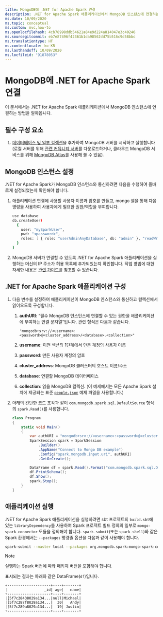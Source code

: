 ```yaml
---
title: MongoDB에 .NET for Apache Spark 연결
description: .NET for Apache Spark 애플리케이션에서 MongoDB 인스턴스에 연결하는 방법을 알아봅니다.
ms.date: 10/09/2020
ms.topic: conceptual
ms.custom: mvc,how-to
ms.openlocfilehash: 4cb78998ddb54621a84e9d224a814047e3c40246
ms.sourcegitcommit: eb7e87496f42361b1da98562dd75b516c9d58bbc
ms.translationtype: HT
ms.contentlocale: ko-KR
ms.lasthandoff: 10/09/2020
ms.locfileid: "91878053"
---
```

# <a name="connect-net-for-apache-spark-to-mongodb"></a>MongoDB에 .NET for Apache Spark 연결

이 문서에서는 .NET for Apache Spark 애플리케이션에서 MongoDB 인스턴스에 연결하는 방법을 알아봅니다.

## <a name="prerequisites"></a>필수 구성 요소

1. [데이터베이스 및 일부 컬렉션](https://docs.mongodb.com/manual/core/databases-and-collections/)을 추가하여 MongoDB 서버를 시작하고 실행합니다(로컬 서버를 위해 [관련 커뮤니티 서버](https://www.mongodb.com/try/download/community)를 다운로드하거나, 클라우드 MongoDB 서비스를 위해 [MongoDB Atlas](https://www.mongodb.com/cloud/atlas)를 사용해 볼 수 있음).

## <a name="set-up-your-mongodb-instance"></a>MongoDB 인스턴스 설정

.NET for Apache Spark가 MongoDB 인스턴스와 통신하려면 다음을 수행하여 올바르게 설정되었는지 확인해야 합니다.

1. 애플리케이션 연결에 사용할 사용자 이름과 암호를 만들고, mongo 셸을 통해 다음 명령을 사용하여 사용자에게 필요한 권한/역할을 부여합니다.

    ```bash
    use database
    db.createUser(
      {
        user: "mySparkUser",
        pwd: "<password>",
        roles: [ { role: "userAdminAnyDatabase", db: "admin" }, "readWriteAnyDatabase" ]
      }
    )
    ```

2. MongoDB 서버가 연결할 수 있도록 .NET for Apache Spark 애플리케이션을 실행하는 머신의 IP 주소가 허용 목록에 추가되었는지 확인합니다. 작업 방법에 대한 자세한 내용은 [관련 가이드](https://docs.atlas.mongodb.com/security/add-ip-address-to-list/)를 참조할 수 있습니다.

## <a name="configure-your-net-for-apache-spark-application"></a>.NET for Apache Spark 애플리케이션 구성

1. 다음 변수를 설정하여 애플리케이션이 MongoDB 인스턴스와 통신하고 컬렉션에서 읽어오도록 구성합니다.
    1. **authURI**: “필수 MongoDB 인스턴스에 연결할 수 있는 권한을 애플리케이션에 부여하는 연결 문자열”입니다. 관련 형식은 다음과 같습니다.

        ```
        "mongodb+srv://<username>:<password>@<cluster_address>/<database>.<collection>"
        ```

    2. **username**: 이전 섹션의 1단계에서 만든 계정의 사용자 이름
    3. **password**: 만든 사용자 계정의 암호
    4. **cluster_address**: MongoDB 클러스터의 호스트 이름/주소
    5. **database**: 연결할 MongoDB 데이터베이스
    6. **collection**: 읽을 MongoDB 컬렉션. (이 예제에서는 모든 Apache Spark 설치에 제공되는 표준 [`people.json`](https://github.com/apache/spark/blob/master/examples/src/main/resources/people.json) 예제 파일을 사용합니다.)

2. 아래의 간단한 코드 조각과 같이 `com.mongodb.spark.sql.DefaultSource` 형식의 `spark.Read()`를 사용합니다.

    ```csharp
    class Program
    {
        static void Main()
        {
            var authURI = "mongodb+srv://<username>:<password>@<cluster_address>/<database>.<collection>?retryWrites=true&w=majority";
            SparkSession spark = SparkSession
                .Builder()
                .AppName("Connect to Mongo DB example")
                .Config("spark.mongodb.input.uri", authURI)
                .GetOrCreate();

            DataFrame df = spark.Read().Format("com.mongodb.spark.sql.DefaultSource").Load();
            df.PrintSchema();
            df.Show();
            spark.Stop();
        }
    }
    ```

## <a name="run-your-application"></a>애플리케이션 실행

.NET for Apache Spark 애플리케이션을 실행하려면 sbt 프로젝트의 `build.sbt`에 있는 `libraryDependency`를 사용하여 Spark 프로젝트 빌드 정의의 일부로 `mongo-spark-connector` 모듈을 정의해야 합니다. `spark-submit`(또는 `spark-shell`)와 같은 Spark 환경에서는 `--packages` 명령줄 옵션을 다음과 같이 사용해야 합니다.

```bash
spark-submit --master local --packages org.mongodb.spark:mongo-spark-connector_2.12:3.0.0 --class org.apache.spark.deploy.dotnet.DotnetRunner microsoft-spark-<version>.jar yourApp.exe
```

> [!NOTE]
> 실행하는 Spark 버전에 따라 패키지 버전을 포함해야 합니다.

표시되는 결과는 아래와 같은 DataFrame(`df`)입니다.

```text
+--------------------+----+-------+
|                 _id| age|   name|
+--------------------+----+-------+
|[5f7c28438029a134...|null|Michael|
|[5f7c287f8029a134...|  30|   Andy|
|[5f7c289a8029a134...|  19| Justin|
+--------------------+----+-------+
```
